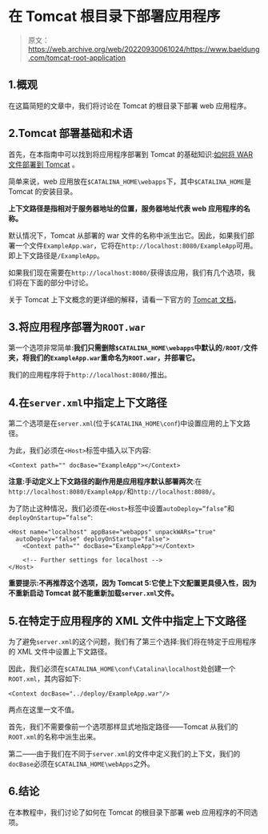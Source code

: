 # 在 Tomcat 根目录下部署应用程序

> 原文：<https://web.archive.org/web/20220930061024/https://www.baeldung.com/tomcat-root-application>

## 1.概观

在这篇简短的文章中，我们将讨论在 Tomcat 的根目录下部署 web 应用程序。

## 2.Tomcat 部署基础和术语

首先，在本指南中可以找到将应用程序部署到 Tomcat 的基础知识:[如何将 WAR 文件部署到 Tomcat](/web/20220627074813/https://www.baeldung.com/tomcat-deploy-war) 。

简单来说，web 应用放在`$CATALINA_HOME\webapps`下，其中`$CATALINA_HOME`是 Tomcat 的安装目录。

**上下文路径是指相对于服务器地址的位置，服务器地址代表 web 应用程序的名称。**

默认情况下，Tomcat 从部署的 war 文件的名称中派生出它。因此，如果我们部署一个文件`ExampleApp.war`，它将在`http://localhost:8080/ExampleApp`可用。即上下文路径是`/ExampleApp`。

如果我们现在需要在`http://localhost:8080/`获得该应用，我们有几个选项，我们将在下面的部分中讨论。

关于 Tomcat 上下文概念的更详细的解释，请看一下官方的 [Tomcat 文档](https://web.archive.org/web/20220627074813/https://tomcat.apache.org/tomcat-8.5-doc/config/context.html)。

## 3.将应用程序部署为`ROOT.war`

第一个选项非常简单:**我们只需删除`$CATALINA_HOME\webapps`中默认的`/ROOT/`文件夹，将我们的`ExampleApp.war`重命名为`ROOT.war`，并部署它。**

我们的应用程序将于`http://localhost:8080/`推出。

## 4.在`server.xml`中指定上下文路径

第二个选项是在`server.xml`(位于`$CATALINA_HOME\conf`)中设置应用的上下文路径。

为此，我们必须在`<Host>`标签中插入以下内容:

```
<Context path="" docBase="ExampleApp"></Context>
```

**注意:手动定义上下文路径的副作用是应用程序默认部署两次**:在`http://localhost:8080/ExampleApp/`和`http://localhost:8080/`。

为了防止这种情况，我们必须在`<Host>`标签中设置`autoDeploy=”false”`和`deployOnStartup=”false”`:

```
<Host name="localhost" appBase="webapps" unpackWARs="true"
  autoDeploy="false" deployOnStartup="false">
    <Context path="" docBase="ExampleApp"></Context>

    <!-- Further settings for localhost -->
</Host>
```

**重要提示:不再推荐这个选项，因为 Tomcat 5:它使上下文配置更具侵入性，因为不重新启动 Tomcat 就不能重新加载`server.xml`文件。**

## 5.在特定于应用程序的 XML 文件中指定上下文路径

为了避免`server.xml`的这个问题，我们有了第三个选择:我们将在特定于应用程序的 XML 文件中设置上下文路径。

因此，我们必须在`$CATALINA_HOME\conf\Catalina\localhost`处创建一个`ROOT.xml`，其内容如下:

```
<Context docBase="../deploy/ExampleApp.war"/>
```

两点在这里一文不值。

首先，我们不需要像前一个选项那样显式地指定路径——Tomcat 从我们的`ROOT.xml`的名称中派生出来。

第二——由于我们在不同于`server.xml`的文件中定义我们的上下文，我们的`docBase`必须在`$CATALINA_HOME\webApps`之外。

## 6.结论

在本教程中，我们讨论了如何在 Tomcat 的根目录下部署 web 应用程序的不同选项。